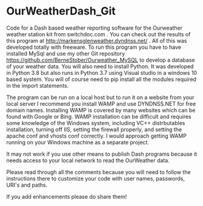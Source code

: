 # OurWeatherDash_Git
Code for a Dash based weather reporting software for the Ourweather weather station kit from switchdoc.com .  You can check out the results of this program at 
http://markensglenweather.dyndnss.net/ . All of this was developed totally with freeware. To run this program you have to have installed MySql and use my 
other Git repository https://github.com/BerneStober/Ourweather_MySQL to develop a database of your weather data. You will also need to install Python. 
It was developed in Python 3.8 but also runs in Python 3.7 using Visual studio in a windows 10 based system. You will of course need to pip install all the modules required in the import statements. 

The program can be run on a local host but to run it on a website from your local server I recommend you install WAMP and use DYNDNSS.NET for free 
domain names. Installing WAMP is covered by many websites which can be found with Google or Bing. WAMP installation can be difficult and requires
some knowledge of the Windows system, including VC++ distrbutables installation, turning off IIS, setting the firewall properly, and setting the apache conf and vhosts conf correctly. I would approach getting WAMP running on your Windows machine as a separate project.

It may not work if you use other means to publish Dash programs because it needs access to your local network to read the 
OurWeather data. 

Please read through all the comments because you will need to follow the instructions there to customize your code with user names, passwords, URI's and 
paths.

If you add enhancements please do share them!
